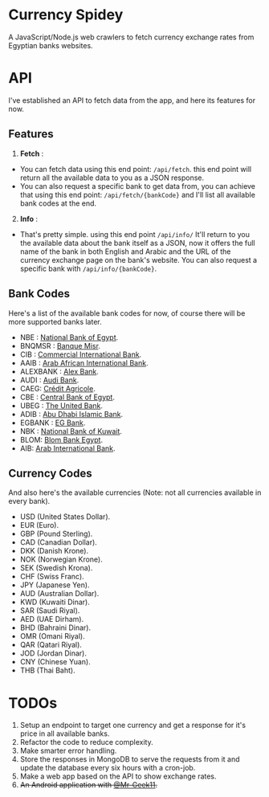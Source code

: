 # Currency Spidey

A JavaScript/Node.js web crawlers to fetch currency exchange rates from Egyptian banks websites.

# API

I've established an API to fetch data from the app, and here its features for now.

## Features

1. **Fetch** :

* You can fetch data using this end point: ```/api/fetch```.
this end point will return all the available data to you as a JSON response.
* You can also request a specific bank to get data from, you can achieve that using this end point: ```/api/fetch/{bankCode}``` and I'll list all available bank codes at the end.

2. **Info** :

* That's pretty simple. using this end point ```/api/info/``` It'll return to you the available data about the bank itself as a JSON, now it offers the full name of the bank in both English and Arabic and the URL of the currency exchange page on the bank's website. You can also request a specific bank with ```/api/info/{bankCode}```.

## Bank Codes

Here's a list of the available bank codes for now, of course there will be more supported banks later.

* NBE : [National Bank of Egypt](https://www.nbe.com.eg/en/ExchangeRate.aspx).
* BNQMSR : [Banque Misr](http://www.banquemisr.com/en/exchangerates).
* CIB : [Commercial International Bank](https://www.cibeg.com/English/Pages/CIBCurrencies.aspx).
* AAIB : [Arab African International Bank](https://aaib.com/en/rates).
* ALEXBANK : [Alex Bank](https://www.alexbank.com/En/Home/exchangerates).
* AUDI : [Audi Bank](http://www.bankaudi.com.eg/egypt/fx-rates).
* CAEG: [Crédit Agricole](https://www.ca-egypt.com/en/digital-services).
* CBE : [Central Bank of Egypt](https://www.cbe.org.eg/en/EconomicResearch/Statistics/Pages/OfficialRatesListing.aspx).
* UBEG : [The United Bank](https://www.theubeg.com/ub-services/foreign-currency-exchange).
* ADIB : [Abu Dhabi Islamic Bank](https://www.adib.eg/Foreign-Currencies).
* EGBANK : [EG Bank](https://www.eg-bank.com/En/ExchangeRate).
* NBK : [National Bank of Kuwait](https://www.nbk.com/egypt/personal/currency-rates.html).
* BLOM: [Blom Bank Egypt](https://www.blombankegypt.com/BlomEgypt/Exchange-rates).
* AIB: [Arab International Bank](https://aib.com.eg).

## Currency Codes

And also here's the available currencies (Note: not all currencies available in every bank).

* USD (United States Dollar).
* EUR (Euro).
* GBP (Pound Sterling).
* CAD (Canadian Dollar).
* DKK (Danish Krone).
* NOK (Norwegian Krone).
* SEK (Swedish Krona).
* CHF (Swiss Franc).
* JPY (Japanese Yen).
* AUD (Australian Dollar).
* KWD (Kuwaiti Dinar).
* SAR (Saudi Riyal).
* AED (UAE Dirham).
* BHD (Bahraini Dinar).
* OMR (Omani Riyal).
* QAR (Qatari Riyal).
* JOD (Jordan Dinar).
* CNY (Chinese Yuan).
* THB (Thai Baht).

# TODOs

1. Setup an endpoint to target one currency and get a response for it's price in all available banks.
2. Refactor the code to reduce complexity.
3. Make smarter error handling.
4. Store the responses in MongoDB to serve the requests from it and update the database every six hours with a cron-job.
5. Make a web app based on the API to show exchange rates.
6. ~~An Android application with [@Mr-Geek11](https://github.com/Mr-Geek11).~~